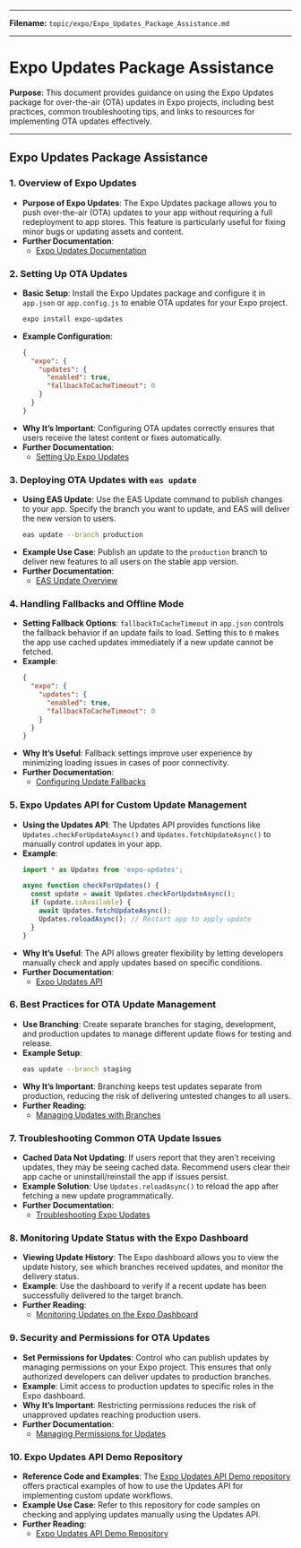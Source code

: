 
---

**Filename:** `topic/expo/Expo_Updates_Package_Assistance.md`

---

# Expo Updates Package Assistance

**Purpose**: This document provides guidance on using the Expo Updates package for over-the-air (OTA) updates in Expo projects, including best practices, common troubleshooting tips, and links to resources for implementing OTA updates effectively.

---

## Expo Updates Package Assistance

### 1. Overview of Expo Updates
   - **Purpose of Expo Updates**: The Expo Updates package allows you to push over-the-air (OTA) updates to your app without requiring a full redeployment to app stores. This feature is particularly useful for fixing minor bugs or updating assets and content.
   - **Further Documentation**:
      - [Expo Updates Documentation](https://docs.expo.dev/versions/latest/sdk/updates/)

### 2. Setting Up OTA Updates
   - **Basic Setup**: Install the Expo Updates package and configure it in `app.json` or `app.config.js` to enable OTA updates for your Expo project.
     ```bash
     expo install expo-updates
     ```
   - **Example Configuration**:
     ```json
     {
       "expo": {
         "updates": {
           "enabled": true,
           "fallbackToCacheTimeout": 0
         }
       }
     }
     ```
   - **Why It’s Important**: Configuring OTA updates correctly ensures that users receive the latest content or fixes automatically.
   - **Further Documentation**:
      - [Setting Up Expo Updates](https://docs.expo.dev/versions/latest/sdk/updates/#installation)

### 3. Deploying OTA Updates with `eas update`
   - **Using EAS Update**: Use the EAS Update command to publish changes to your app. Specify the branch you want to update, and EAS will deliver the new version to users.
     ```bash
     eas update --branch production
     ```
   - **Example Use Case**: Publish an update to the `production` branch to deliver new features to all users on the stable app version.
   - **Further Documentation**:
      - [EAS Update Overview](https://docs.expo.dev/eas-update/overview/)

### 4. Handling Fallbacks and Offline Mode
   - **Setting Fallback Options**: `fallbackToCacheTimeout` in `app.json` controls the fallback behavior if an update fails to load. Setting this to `0` makes the app use cached updates immediately if a new update cannot be fetched.
   - **Example**:
     ```json
     {
       "expo": {
         "updates": {
           "enabled": true,
           "fallbackToCacheTimeout": 0
         }
       }
     }
     ```
   - **Why It’s Useful**: Fallback settings improve user experience by minimizing loading issues in cases of poor connectivity.
   - **Further Documentation**:
      - [Configuring Update Fallbacks](https://docs.expo.dev/versions/latest/sdk/updates/#fallbacktocachetimeout)

### 5. Expo Updates API for Custom Update Management
   - **Using the Updates API**: The Updates API provides functions like `Updates.checkForUpdateAsync()` and `Updates.fetchUpdateAsync()` to manually control updates in your app.
   - **Example**:
     ```javascript
     import * as Updates from 'expo-updates';

     async function checkForUpdates() {
       const update = await Updates.checkForUpdateAsync();
       if (update.isAvailable) {
         await Updates.fetchUpdateAsync();
         Updates.reloadAsync(); // Restart app to apply update
       }
     }
     ```
   - **Why It’s Useful**: The API allows greater flexibility by letting developers manually check and apply updates based on specific conditions.
   - **Further Documentation**:
      - [Expo Updates API](https://docs.expo.dev/versions/latest/sdk/updates/)

### 6. Best Practices for OTA Update Management
   - **Use Branching**: Create separate branches for staging, development, and production updates to manage different update flows for testing and release.
   - **Example Setup**:
     ```bash
     eas update --branch staging
     ```
   - **Why It’s Important**: Branching keeps test updates separate from production, reducing the risk of delivering untested changes to all users.
   - **Further Reading**:
      - [Managing Updates with Branches](https://docs.expo.dev/eas-update/using-eas-update/#using-branches)

### 7. Troubleshooting Common OTA Update Issues
   - **Cached Data Not Updating**: If users report that they aren’t receiving updates, they may be seeing cached data. Recommend users clear their app cache or uninstall/reinstall the app if issues persist.
   - **Example Solution**: Use `Updates.reloadAsync()` to reload the app after fetching a new update programmatically.
   - **Further Documentation**:
      - [Troubleshooting Expo Updates](https://docs.expo.dev/eas-update/troubleshooting/)

### 8. Monitoring Update Status with the Expo Dashboard
   - **Viewing Update History**: The Expo dashboard allows you to view the update history, see which branches received updates, and monitor the delivery status.
   - **Example**: Use the dashboard to verify if a recent update has been successfully delivered to the target branch.
   - **Further Reading**:
      - [Monitoring Updates on the Expo Dashboard](https://docs.expo.dev/eas-update/monitoring-updates/)

### 9. Security and Permissions for OTA Updates
   - **Set Permissions for Updates**: Control who can publish updates by managing permissions on your Expo project. This ensures that only authorized developers can deliver updates to production branches.
   - **Example**: Limit access to production updates to specific roles in the Expo dashboard.
   - **Why It’s Important**: Restricting permissions reduces the risk of unapproved updates reaching production users.
   - **Further Documentation**:
      - [Managing Permissions for Updates](https://docs.expo.dev/accounts/permissions/)

### 10. Expo Updates API Demo Repository
   - **Reference Code and Examples**: The [Expo Updates API Demo repository](https://github.com/expo/UpdatesAPIDemo) offers practical examples of how to use the Updates API for implementing custom update workflows.
   - **Example Use Case**: Refer to this repository for code samples on checking and applying updates manually using the Updates API.
   - **Further Reading**:
      - [Expo Updates API Demo Repository](https://github.com/expo/UpdatesAPIDemo)

